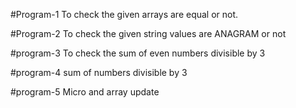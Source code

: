 #Program-1
To check the given arrays are equal or not.

#Program-2
To check the given string values are ANAGRAM or not

#program-3
To check the sum of even numbers divisible by 3

#program-4
sum of numbers divisible by 3

#program-5
Micro and array update
